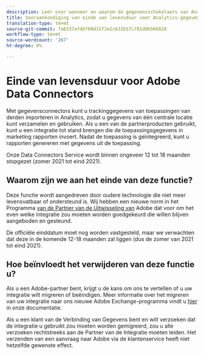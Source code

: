 ```yaml
---
description: Leer over wanneer en waarom de gegevensschakelaars van Analytics eind-van-tiled zullen zijn.
title: Vooraankondiging van einde van levensduur voor Analytics-gegevensconnectors
translation-type: tm+mt
source-git-commit: 7a6337efdbf08d31f2e2c632b57c781d0b566828
workflow-type: tm+mt
source-wordcount: '267'
ht-degree: 0%

---
```



# Einde van levensduur voor Adobe Data Connectors

Met gegevensconnectors kunt u trackinggegevens van toepassingen van derden importeren in Analytics, zodat u gegevens van één centrale locatie kunt verzamelen en gebruiken. Als u een van de partnerproducten gebruikt, kunt u een integratie tot stand brengen die de toepassingsgegevens in marketing rapporten invoert. Nadat de toepassing is geïntegreerd, kunt u rapporten genereren met gegevens uit de toepassing.

Onze Data Connectors Service wordt binnen ongeveer 12 tot 18 maanden stopgezet (zomer 2021 tot eind 2021).

## Waarom zijn we aan het einde van deze functie?

Deze functie wordt aangedreven door oudere technologie die niet meer levensvatbaar of ondersteund is. Wij hebben een nieuwe norm in het Programma [van de Partner van de Uitwisseling van](https://partners.adobe.com/exchangeprogram/experiencecloud) Adobe dat voor om het even welke integratie zou moeten worden goedgekeurd die willen blijven aangeboden en gesteund.

De officiële einddatum moet nog worden vastgesteld, maar we verwachten dat deze in de komende 12-18 maanden zal liggen (dus de zomer van 2021 tot eind 2021).

## Hoe beïnvloedt het verwijderen van deze functie u?

Als u een Adobe-partner bent, krijgt u de kans om ons te vertellen of u uw integratie wilt migreren of beëindigen. Meer informatie over het migreren van uw integratie naar ons nieuwe Adobe Exchange-programma vindt u [hier](https://adobeexchangeec.zendesk.com/hc/en-us/articles/360003867071-Adobe-Analytics-Integration-Tools) in onze documentatie.

Als u een klant van de Verbinding van Gegevens bent en wilt verzoeken dat de integratie u gebruikt zou moeten worden gemigreerd, zou u alle verzoeken rechtstreeks aan de Partner van de Integratie moeten leiden. Het verzenden van een aanvraag naar Adobe via de klantenservice heeft niet hetzelfde gewenste effect.
